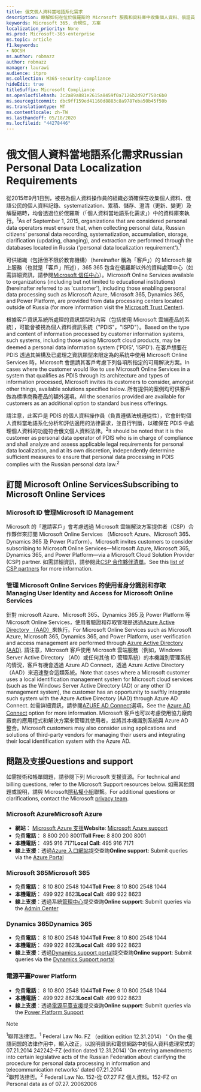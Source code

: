 ```yaml
---
title: 俄文個人資料當地語系化需求
description: 瞭解如何在位於俄羅斯的 Microsoft 服務和資料庫中收集個人資料、俄語員工的個人資料記錄、systematization、積累、儲存、澄清及解壓縮。
keywords: Microsoft 365, 合規性, 方案
localization_priority: None
ms.prod: Microsoft-365-enterprise
ms.topic: article
f1.keywords:
- NOCSH
ms.author: robmazz
author: robmazz
manager: laurawi
audience: itpro
ms.collection: M365-security-compliance
hideEdit: true
titleSuffix: Microsoft Compliance
ms.openlocfilehash: 3c2a89a881e2615a8459f0a7126b2d92f750c6b0
ms.sourcegitcommit: dbc9ff159ed41160d8883c8a9787eba50b45f50b
ms.translationtype: MT
ms.contentlocale: zh-TW
ms.lasthandoff: 05/18/2020
ms.locfileid: "44278446"
---
```

# <a name="russian-personal-data-localization-requirements"></a><span data-ttu-id="b74c2-104">俄文個人資料當地語系化需求</span><span class="sxs-lookup"><span data-stu-id="b74c2-104">Russian Personal Data Localization Requirements</span></span>

<span data-ttu-id="b74c2-105">從2015年9月1日到，被視為個人資料操作員的組織必須確保在收集個人資料、俄語公民的個人資料記錄、systematization、累積、儲存、澄清（更新、變更）及解壓縮時，均會透過位於俄羅斯（「個人資料當地語系化需求」）中的資料庫來執行。<sup>1</sup></span><span class="sxs-lookup"><span data-stu-id="b74c2-105">As of September 1, 2015, organizations that are considered personal data operators must ensure that, when collecting personal data, Russian citizens’ personal data recording, systematization, accumulation, storage, clarification (updating, changing), and extraction are performed through the databases located in Russia ('personal data localization requirement').<sup>1</sup></span></span>

<span data-ttu-id="b74c2-106">可供組織（包括但不限於教育機構）（hereinafter 稱為「客戶」）的 Microsoft 線上服務（也就是「客戶」所述），365 365 包含在俄羅斯以外的資料處理中心（如需詳細資訊，請參閱[Microsoft 信任中心](https://www.microsoft.com/trust-center)）。</span><span class="sxs-lookup"><span data-stu-id="b74c2-106">Microsoft Online Services available to organizations (including but not limited to educational institutions) (hereinafter referred to as 'customer'), including those enabling personal data processing such as Microsoft Azure, Microsoft 365, Dynamics 365, and Power Platform, are provided from data processing centers located outside of Russia (for more information visit the [Microsoft Trust Center](https://www.microsoft.com/trust-center)).</span></span>

<span data-ttu-id="b74c2-107">根據客戶資訊系統所處理的資訊類型和內容（包括使用 Microsoft 雲端產品的系統），可能會被視為個人資料資訊系統（"PDIS"，"ISPD"）。</span><span class="sxs-lookup"><span data-stu-id="b74c2-107">Based on the type and content of information processed by customer information systems, such systems, including those using Microsoft cloud products, may be deemed a personal data information system ('PDIS', 'ISPD').</span></span> <span data-ttu-id="b74c2-108">在客戶想要在 PDIS 透過其架構及已處理之資訊類型來限定為的系統中使用 Microsoft Online Services 時，Microsoft 會邀請其客戶考慮下列各項所指定的可用解決方案。</span><span class="sxs-lookup"><span data-stu-id="b74c2-108">In cases where the customer would like to use Microsoft Online Services in a system that qualifies as PDIS through its architecture and types of information processed, Microsoft invites its customers to consider, amongst other things, available solutions specified below.</span></span> <span data-ttu-id="b74c2-109">所有提供的案例均可供客戶做為標準商務產品的額外選項。</span><span class="sxs-lookup"><span data-stu-id="b74c2-109">All the scenarios provided are available for customers as an additional option to standard business offerings.</span></span>

<span data-ttu-id="b74c2-110">請注意，此客戶是 PDIS 的個人資料操作員（負責遵循法規遵從性），它會針對個人資料當地語系化分析和評估適用的法律需求，並自行判斷，以確保在 PDIS 中處理個人資料的功能符合俄文個人資料法律。<sup>2</sup></span><span class="sxs-lookup"><span data-stu-id="b74c2-110">It should be noted that it is the customer as personal data operator of PDIS who is in charge of compliance and shall analyze and assess applicable legal requirements for personal data localization, and at its own discretion, independently determine sufficient measures to ensure that personal data processing in PDIS complies with the Russian personal data law.<sup>2</sup></span></span>

## <a name="subscribing-to-microsoft-online-services"></a><span data-ttu-id="b74c2-111">訂閱 Microsoft Online Services</span><span class="sxs-lookup"><span data-stu-id="b74c2-111">Subscribing to Microsoft Online Services</span></span>

### <a name="microsoft-id-management"></a><span data-ttu-id="b74c2-112">Microsoft ID 管理</span><span class="sxs-lookup"><span data-stu-id="b74c2-112">Microsoft ID Management</span></span>

<span data-ttu-id="b74c2-113">Microsoft 的「邀請客戶」會考慮透過 Microsoft 雲端解決方案提供者（CSP）合作夥伴來訂閱 Microsoft Online Services （Microsoft Azure、Microsoft 365、Dynamics 365 及 Power Platform）。</span><span class="sxs-lookup"><span data-stu-id="b74c2-113">Microsoft invites customers to consider subscribing to Microsoft Online Services—Microsoft Azure, Microsoft 365, Dynamics 365, and Power Platform—via a Microsoft Cloud Solution Provider (CSP) partner.</span></span> <span data-ttu-id="b74c2-114">如需詳細資訊，請參閱此[CSP 合作夥伴清單](https://pinpoint.microsoft.com/search?type=services&campaign=691)。</span><span class="sxs-lookup"><span data-stu-id="b74c2-114">See this [list of CSP partners](https://pinpoint.microsoft.com/search?type=services&campaign=691) for more information.</span></span>

### <a name="managing-user-identity-and-access-for-microsoft-online-services"></a><span data-ttu-id="b74c2-115">管理 Microsoft Online Services 的使用者身分識別和存取</span><span class="sxs-lookup"><span data-stu-id="b74c2-115">Managing User Identity and Access for Microsoft Online Services</span></span>

<span data-ttu-id="b74c2-116">針對 microsoft Azure、Microsoft 365、Dynamics 365 及 Power Platform 等 Microsoft Online Services，使用者驗證和存取管理是透過[Azure Active Directory （AAD）](https://azure.microsoft.com/services/active-directory/)來執行。</span><span class="sxs-lookup"><span data-stu-id="b74c2-116">For Microsoft Online Services such as Microsoft Azure, Microsoft 365, Dynamics 365, and Power Platform, user verification and access management are performed through [Azure Active Directory (AAD)](https://azure.microsoft.com/services/active-directory/).</span></span> <span data-ttu-id="b74c2-117">請注意，Microsoft 客戶使用 Microsoft 雲端服務（例如，Windows Server Active Directory （AD）或任何其他 ID 管理系統）的本機識別管理系統的情況，客戶有機會透過 Azure AD Connect，透過 Azure Active Directory （AAD）來迅速整合這類系統。</span><span class="sxs-lookup"><span data-stu-id="b74c2-117">Note that cases where a Microsoft customer uses a local identification management system for Microsoft cloud services (such as the Windows Server Active Directory (AD) or any other ID management system), the customer has an opportunity to swiftly integrate such system with the Azure Active Directory (AAD) through Azure AD Connect.</span></span> <span data-ttu-id="b74c2-118">如需詳細資訊，請參閱[AZURE AD Connect](https://docs.microsoft.com/azure/active-directory/cloud-provisioning/)選項。</span><span class="sxs-lookup"><span data-stu-id="b74c2-118">See the [Azure AD Connect](https://docs.microsoft.com/azure/active-directory/cloud-provisioning/) option for more information.</span></span> <span data-ttu-id="b74c2-119">Microsoft 客戶也可以考慮使用協力廠商廠商的應用程式和解決方案來管理其使用者，並將其本機識別系統與 Azure AD 整合。</span><span class="sxs-lookup"><span data-stu-id="b74c2-119">Microsoft customers may also consider using applications and solutions of third-party vendors for managing their users and integrating their local identification system with the Azure AD.</span></span>

## <a name="questions-and-support"></a><span data-ttu-id="b74c2-120">問題及支援</span><span class="sxs-lookup"><span data-stu-id="b74c2-120">Questions and support</span></span>

<span data-ttu-id="b74c2-121">如需技術和帳單問題，請參閱下列 Microsoft 支援資源。</span><span class="sxs-lookup"><span data-stu-id="b74c2-121">For technical and billing questions, refer to the Microsoft Support resources below.</span></span> <span data-ttu-id="b74c2-122">如需其他問題或說明，請與 Microsoft[隱私權小組](https://support.microsoft.com/gp/privacy-page)聯繫。</span><span class="sxs-lookup"><span data-stu-id="b74c2-122">For additional questions or clarifications, contact the Microsoft [privacy team](https://support.microsoft.com/gp/privacy-page).</span></span>

### <a name="microsoft-azure"></a><span data-ttu-id="b74c2-123">Microsoft Azure</span><span class="sxs-lookup"><span data-stu-id="b74c2-123">Microsoft Azure</span></span>

- <span data-ttu-id="b74c2-124">**網站**： [Microsoft Azure 支援](https://aka.ms/GetAzureSupport)</span><span class="sxs-lookup"><span data-stu-id="b74c2-124">**Website**: [Microsoft Azure support](https://aka.ms/GetAzureSupport)</span></span>
- <span data-ttu-id="b74c2-125">免費**電話**： 8 800 200 8001</span><span class="sxs-lookup"><span data-stu-id="b74c2-125">**Toll Free**: 8 800 200 8001</span></span>
- <span data-ttu-id="b74c2-126">**本機電話**： 495 916 7171</span><span class="sxs-lookup"><span data-stu-id="b74c2-126">**Local Call**: 495 916 7171</span></span>
- <span data-ttu-id="b74c2-127">**線上支援**：透過[Azure 入口網站](https://portal.azure.com)提交查詢</span><span class="sxs-lookup"><span data-stu-id="b74c2-127">**Online support**: Submit queries via the [Azure Portal](https://portal.azure.com)</span></span>

### <a name="microsoft-365"></a><span data-ttu-id="b74c2-128">Microsoft 365</span><span class="sxs-lookup"><span data-stu-id="b74c2-128">Microsoft 365</span></span>

- <span data-ttu-id="b74c2-129">免費**電話**： 8 10 800 2548 1044</span><span class="sxs-lookup"><span data-stu-id="b74c2-129">**Toll Free**: 8 10 800 2548 1044</span></span>
- <span data-ttu-id="b74c2-130">**本機電話**： 499 922 8623</span><span class="sxs-lookup"><span data-stu-id="b74c2-130">**Local Call**: 499 922 8623</span></span>
- <span data-ttu-id="b74c2-131">**線上支援**：透過系統[管理中心](https://portal.office.com/)提交查詢</span><span class="sxs-lookup"><span data-stu-id="b74c2-131">**Online support**: Submit queries via the [Admin Center](https://portal.office.com/)</span></span>

### <a name="dynamics-365"></a><span data-ttu-id="b74c2-132">Dynamics 365</span><span class="sxs-lookup"><span data-stu-id="b74c2-132">Dynamics 365</span></span>

- <span data-ttu-id="b74c2-133">免費**電話**： 8 10 800 2548 1044</span><span class="sxs-lookup"><span data-stu-id="b74c2-133">**Toll Free**: 8 10 800 2548 1044</span></span>
- <span data-ttu-id="b74c2-134">**本機電話**： 499 922 8623</span><span class="sxs-lookup"><span data-stu-id="b74c2-134">**Local Call**: 499 922 8623</span></span>
- <span data-ttu-id="b74c2-135">**線上支援**：透過[Dynamics support portal](https://dynamics.microsoft.com/support/)提交查詢</span><span class="sxs-lookup"><span data-stu-id="b74c2-135">**Online support**: Submit queries via the [Dynamics Support portal](https://dynamics.microsoft.com/support/)</span></span>

### <a name="power-platform"></a><span data-ttu-id="b74c2-136">電源平臺</span><span class="sxs-lookup"><span data-stu-id="b74c2-136">Power Platform</span></span>

- <span data-ttu-id="b74c2-137">免費**電話**： 8 10 800 2548 1044</span><span class="sxs-lookup"><span data-stu-id="b74c2-137">**Toll Free**: 8 10 800 2548 1044</span></span>
- <span data-ttu-id="b74c2-138">**本機電話**： 499 922 8623</span><span class="sxs-lookup"><span data-stu-id="b74c2-138">**Local Call**: 499 922 8623</span></span>
- <span data-ttu-id="b74c2-139">**線上支援**：透過[電源平臺支援](https://docs.microsoft.com/power-platform/admin/get-help-support)提交查詢</span><span class="sxs-lookup"><span data-stu-id="b74c2-139">**Online support**: Submit queries via the [Power Platform Support](https://docs.microsoft.com/power-platform/admin/get-help-support)</span></span>

> [!NOTE]
> <span data-ttu-id="b74c2-140"><sup>1</sup>聯邦法律否。</span><span class="sxs-lookup"><span data-stu-id="b74c2-140"><sup>1</sup> Federal Law No.</span></span> <span data-ttu-id="b74c2-141">FZ （edition edition 12.31.2014） ' On the 俄語同盟的法律作用中，輸入改正，以說明資訊和電信網路中的個人資料處理常式的 07.21.2014 242</span><span class="sxs-lookup"><span data-stu-id="b74c2-141">242-FZ (edition dated 12.31.2014) 'On entering amendments into certain legislative acts of the Russian Federation about clarifying the procedure for personal data processing in information and telecommunication networks' dated 07.21.2014</span></span> <br>
> <span data-ttu-id="b74c2-142"><sup>2</sup>聯邦法律否。</span><span class="sxs-lookup"><span data-stu-id="b74c2-142"><sup>2</sup> Federal Law No.</span></span> <span data-ttu-id="b74c2-143">152-從 07.27 FZ 個人資料。</span><span class="sxs-lookup"><span data-stu-id="b74c2-143">152-FZ on Personal data as of 07.27.</span></span> <span data-ttu-id="b74c2-144">2006</span><span class="sxs-lookup"><span data-stu-id="b74c2-144">2006</span></span><br>

